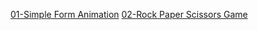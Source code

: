 [01-Simple Form Animation](https://salah91271997.github.io/vanilla-javascript-projects/Meduim%20projects/Simple%20Form%20Animation/index.html)
[02-Rock Paper Scissors Game](https://salah91271997.github.io/vanilla-javascript-projects/Meduim%20projects/02-Rock%20Paper%20Scissors%20Game/index.html)
